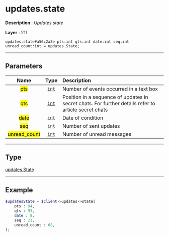 # updates.state

**Description** : *Updates state*

**Layer** : 211

```tl
updates.state#a56c2a3e pts:int qts:int date:int seq:int unread_count:int = updates.State;
```

---

## Parameters

| Name | Type | Description |
| :---: | :---: | :--- |
| <mark>pts</mark> | [`int`](type/int) | Number of events occurred in a text box |
| <mark>qts</mark> | [`int`](type/int) | Position in a sequence of updates in secret chats. For further details refer to article secret chats |
| <mark>date</mark> | [`int`](type/int) | Date of condition |
| <mark>seq</mark> | [`int`](type/int) | Number of sent updates |
| <mark>unread_count</mark> | [`int`](type/int) | Number of unread messages |

---

## Type

[updates.State](type/updates.State)

---

## Example

```php
$updatesState = $client->updates->state(
	pts : 94,
	qts : 93,
	date : 8,
	seq : 21,
	unread_count : 68,
);
```